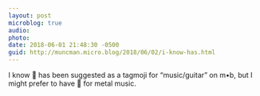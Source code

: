 ```yaml
---
layout: post
microblog: true
audio: 
photo: 
date: 2018-06-01 21:48:30 -0500
guid: http://muncman.micro.blog/2018/06/02/i-know-has.html
---
```

I know 🎸 has been suggested as a tagmoji for “music/guitar” on m•b, but I might prefer to have 🤘 for metal music. 
